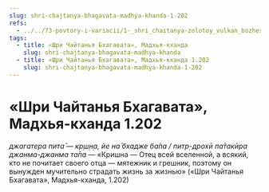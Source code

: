 ```yaml
---
slug: shri-chajtanya-bhagavata-madhya-khanda-1-202
refs:
  - ../../73-povtory-i-variacii/1-_shri_chaitanya-zolotoy_vulkan_bozhestvennoy_lubvi_variacii/1137-1982-01-12-c-sannyasa-lila-mahaprabhu-1982.md
tags:
  - title: «Шри Чайтанья Бхагавата», Мадхья-кханда
    slug: shri-chajtanya-bhagavata-madhya-khanda
  - title: «Шри Чайтанья Бхагавата», Мадхья-кханда 1.202
    slug: shri-chajtanya-bhagavata-madhya-khanda-1-202
---
```


# «Шри Чайтанья Бхагавата», Мадхья-кханда 1.202

*джагатера пита̄* — *кр̣ш̣н̣а, йе на̄ бхадже ба̄па / питр̣-дрохӣ па̄такӣра джанма-джанма та̄па* — «Кришна — Отец всей вселенной, а всякий, кто не почитает своего отца — мятежник и грешник, поэтому он вынужден мучительно страдать жизнь за жизнью» («Шри Чайтанья Бхагавата», Мадхья-кханда, 1.202)
